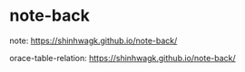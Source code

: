 # note-back
note:  https://shinhwagk.github.io/note-back/

orace-table-relation: https://shinhwagk.github.io/note-back/
